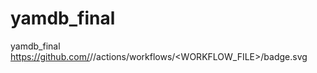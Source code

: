 # yamdb_final
yamdb_final
https://github.com/<OWNER>/<REPOSITORY>/actions/workflows/<WORKFLOW_FILE>/badge.svg

